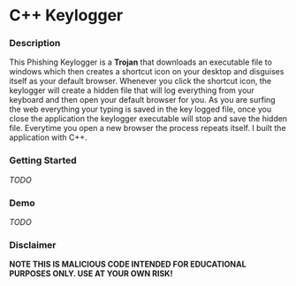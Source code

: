 # C++ Keylogger

### Description
This Phishing Keylogger is a **Trojan** that downloads an executable file to windows which then creates a shortcut icon on your desktop and disguises itself as your default browser. Whenever you click the shortcut icon, the keylogger will create a hidden file that will log everything from your keyboard and then open your default browser for you. As you are surfing the web everything your typing is saved in the key logged file, once you close the application the keylogger executable will stop and save the hidden file. Everytime you open a new browser the process repeats itself. I built the application with C++.

### Getting Started
*TODO*
### Demo
*TODO*

### Disclaimer
**NOTE THIS IS MALICIOUS CODE INTENDED FOR EDUCATIONAL PURPOSES ONLY. USE AT YOUR OWN RISK!**
